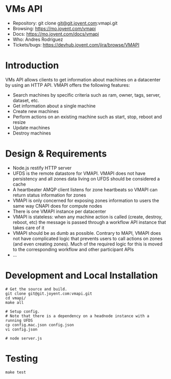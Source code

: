# VMs API

 * Repository: git clone git@git.joyent.com:vmapi.git
 * Browsing: <https://mo.joyent.com/vmapi>
 * Docs: <https://mo.joyent.com/docs/vmapi>
 * Who: Andres Rodriguez
 * Tickets/bugs: <https://devhub.joyent.com/jira/browse/VMAPI>

# Introduction

VMs API allows clients to get information about machines on a datacenter by using an HTTP API. VMAPI offers the following features:

 * Search machines by specific criteria such as ram, owner, tags, server, dataset, etc.
 * Get information about a single machine
 * Create new machines
 * Perform actions on an existing machine such as start, stop, reboot and resize
 * Update machines
 * Destroy machines


# Design & Requirements

* Node.js restify HTTP server
* UFDS is the remote datastore for VMAPI. VMAPI does not have persistency and all zones data living on UFDS should be considered a cache
* A heartbeater AMQP client listens for zone heartbeats so VMAPI can return status information for zones
 * VMAPI is only concerned for exposing zones information to users the same way CNAPI does for compute nodes
 * There is one VMAPI instance per datacenter
 * VMAPI is stateless: when any machine action is called (create, destroy, reboot, etc) the message is passed through a workflow API instance that takes care of it
 * VMAPI should be as dumb as possible. Contrary to MAPI, VMAPI does not have complicated logic that prevents users to call actions on zones (and even creating zones). Much of the required logic for this is moved to the corresponding workflow and other participant APIs
 * ...

# Development and Local Installation

    # Get the source and build.
    git clone git@git.joyent.com:vmapi.git
    cd vmapi/
    make all

    # Setup config.
    # Note that there is a dependency on a headnode instance with a running UFDS
    cp config.mac.json config.json
    vi config.json

    # node server.js


# Testing

    make test

